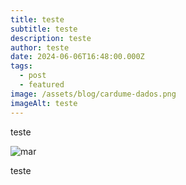 ```yaml
---
title: teste
subtitle: teste
description: teste
author: teste
date: 2024-06-06T16:48:00.000Z
tags:
  - post
  - featured
image: /assets/blog/cardume-dados.png
imageAlt: teste
---
```

teste

![mar](/assets/blog/pexels-photo-2599783.jpeg "teste mar")

teste

